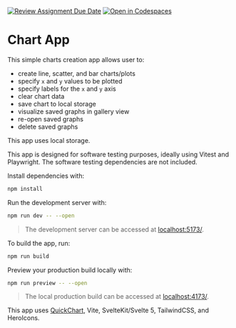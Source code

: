 [![Review Assignment Due Date](https://classroom.github.com/assets/deadline-readme-button-22041afd0340ce965d47ae6ef1cefeee28c7c493a6346c4f15d667ab976d596c.svg)](https://classroom.github.com/a/_nScgA8a)
[![Open in Codespaces](https://classroom.github.com/assets/launch-codespace-2972f46106e565e64193e422d61a12cf1da4916b45550586e14ef0a7c637dd04.svg)](https://classroom.github.com/open-in-codespaces?assignment_repo_id=19657963)
# Chart App

This simple charts creation app allows user to:

- create line, scatter, and bar charts/plots
- specify `x` and `y` values to be plotted
- specify labels for the `x` and `y` axis
- clear chart data
- save chart to local storage
- visualize saved graphs in gallery view
- re-open saved graphs
- delete saved graphs

This app uses local storage.

This app is designed for software testing purposes, ideally using Vitest and Playwright. The software testing dependencies are not included.

Install dependencies with:

```sh
npm install
```

Run the development server with:

```sh
npm run dev -- --open
```

> The development server can be accessed at [localhost:5173/](http://localhost:5173/).

To build the app, run:

```sh
npm run build
```

Preview your production build locally with:

```sh
npm run preview -- --open
```

> The local production build can be accessed at [localhost:4173/](http://localhost:4173/).

This app uses [QuickChart](https://quickchart.io/), Vite, SvelteKit/Svelte 5, TailwindCSS, and HeroIcons.
